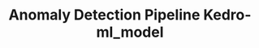 ---
schema: default
title: Anomaly Detection Pipeline Kedro-ml_model
organization: ResponsibleAIML
notes: type = kedro_mlflow.io.artifacts.mlflow_artifact_dataset
resources:
  - name: Anomaly Detection Pipeline Kedro-ml_model
    url: 'https://www.github.com/ResponsibleAIML/django-kedro/tree/main/kedro-projects/anomaly-detection-pipeline-kedro/data/06_models/ml_model.pkl'
    format: pkl
category:
  - 06-models
maintainer: 
maintainer_email: 
project:
  - Anomaly Detection Pipeline Kedro
preview: |
  
---